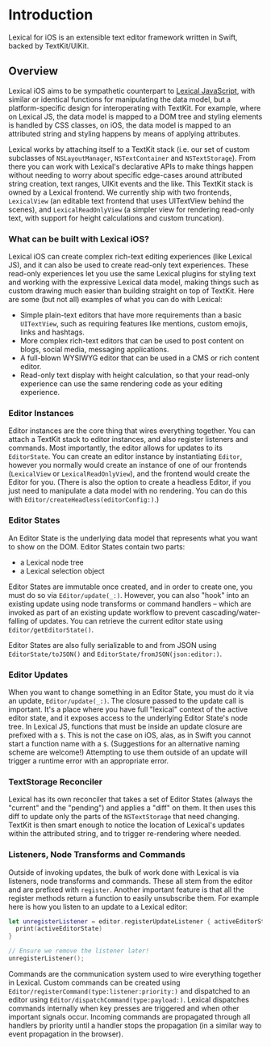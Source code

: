 # Introduction

Lexical for iOS is an extensible text editor framework written in Swift, backed by TextKit/UIKit. 

## Overview

Lexical iOS aims to be sympathetic counterpart to [Lexical JavaScript](https://lexical.dev/docs/intro), with similar or identical functions for manipulating the data model, but a platform-specific design for interoperating with TextKit. For example, where on Lexical JS, the data model is mapped to a DOM tree and styling elements is handled by CSS classes, on iOS, the data model is mapped to an attributed string and styling happens by means of applying attributes.

Lexical works by attaching itself to a TextKit stack (i.e. our set of custom subclasses of `NSLayoutManager`, `NSTextContainer` and `NSTextStorage`). From there you can work with Lexical's declarative APIs to make things happen without needing to worry about specific edge-cases around attributed string creation, text ranges, UIKit events and the like. This TextKit stack is owned by a Lexical frontend. We currently ship with two frontends, ``LexicalView`` (an editable text frontend that uses UITextView behind the scenes), and ``LexicalReadOnlyView`` (a simpler view for rendering read-only text, with support for height calculations and custom truncation).

### What can be built with Lexical iOS?

Lexical iOS can create complex rich-text editing experiences (like Lexical JS), and it can also be used to create read-only text experiences. These read-only experiences let you use the same Lexical plugins for styling text and working with the expressive Lexical data model, making things such as custom drawing much easier than building straight on top of TextKit. Here are some (but not all) examples of what you can do with Lexical:

* Simple plain-text editors that have more requirements than a basic `UITextView`, such as requiring features like mentions, custom emojis, links and hashtags.
* More complex rich-text editors that can be used to post content on blogs, social media, messaging applications.
* A full-blown WYSIWYG editor that can be used in a CMS or rich content editor.
* Read-only text display with height calculation, so that your read-only experience can use the same rendering code as your editing experience.

### Editor Instances

Editor instances are the core thing that wires everything together. You can attach a TextKit stack to editor instances, and also register listeners and commands. Most importantly, the editor allows for updates to its ``EditorState``. You can create an editor instance by instantiating ``Editor``, however you normally would create an instance of one of our frontends (``LexicalView`` or ``LexicalReadOnlyView``), and the frontend would create the Editor for you. (There is also the option to create a headless Editor, if you just need to manipulate a data model with no rendering. You can do this with ``Editor/createHeadless(editorConfig:)``.)

### Editor States​

An Editor State is the underlying data model that represents what you want to show on the DOM. Editor States contain two parts:

* a Lexical node tree
* a Lexical selection object

Editor States are immutable once created, and in order to create one, you must do so via ``Editor/update(_:)``. However, you can also "hook" into an existing update using node transforms or command handlers – which are invoked as part of an existing update workflow to prevent cascading/water-falling of updates. You can retrieve the current editor state using ``Editor/getEditorState()``.

Editor States are also fully serializable to and from JSON using ``EditorState/toJSON()`` and ``EditorState/fromJSON(json:editor:)``.

### Editor Updates

When you want to change something in an Editor State, you must do it via an update, ``Editor/update(_:)``. The closure passed to the update call is important. It's a place where you have full "lexical" context of the active editor state, and it exposes access to the underlying Editor State's node tree. In Lexical JS, functions that must be inside an update closure are prefixed with a `$`. This is not the case on iOS, alas, as in Swift you cannot start a function name with a `$`. (Suggestions for an alternative naming scheme are welcome!) Attempting to use them outside of an update will trigger a runtime error with an appropriate error. 

### TextStorage Reconciler

Lexical has its own reconciler that takes a set of Editor States (always the "current" and the "pending") and applies a "diff" on them. It then uses this diff to update only the parts of the `NSTextStorage` that need changing. TextKit is then smart enough to notice the location of Lexical's updates within the attributed string, and to trigger re-rendering where needed.

### Listeners, Node Transforms and Commands​

Outside of invoking updates, the bulk of work done with Lexical is via listeners, node transforms and commands. These all stem from the editor and are prefixed with `register`. Another important feature is that all the register methods return a function to easily unsubscribe them. For example here is how you listen to an update to a Lexical editor:

```swift
let unregisterListener = editor.registerUpdateListener { activeEditorState, previousEditorState, dirtyNodes in
  print(activeEditorState)
}

// Ensure we remove the listener later!
unregisterListener();
```

Commands are the communication system used to wire everything together in Lexical. Custom commands can be created using ``Editor/registerCommand(type:listener:priority:)`` and dispatched to an editor using ``Editor/dispatchCommand(type:payload:)``. Lexical dispatches commands internally when key presses are triggered and when other important signals occur. Incoming commands are propagated through all handlers by priority until a handler stops the propagation (in a similar way to event propagation in the browser).




